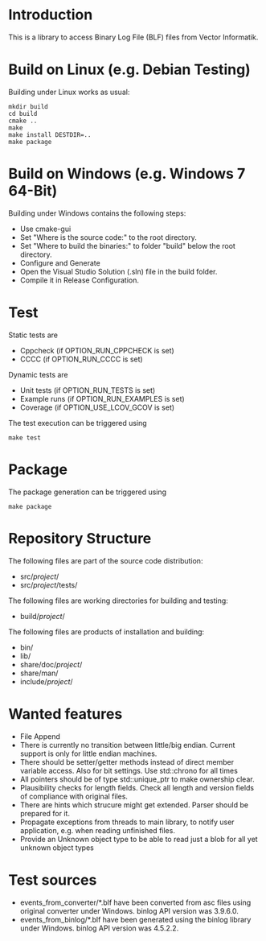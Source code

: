 # Introduction

This is a library to access Binary Log File (BLF) files from Vector Informatik.

# Build on Linux (e.g. Debian Testing)

Building under Linux works as usual:

    mkdir build
    cd build
    cmake ..
    make
    make install DESTDIR=..
    make package

# Build on Windows (e.g. Windows 7 64-Bit)

Building under Windows contains the following steps:

* Use cmake-gui
* Set "Where is the source code:" to the root directory.
* Set "Where to build the binaries:" to folder "build" below the root directory.
* Configure and Generate
* Open the Visual Studio Solution (.sln) file in the build folder.
* Compile it in Release Configuration.

# Test

Static tests are

* Cppcheck (if OPTION_RUN_CPPCHECK is set)
* CCCC (if OPTION_RUN_CCCC is set)

Dynamic tests are

* Unit tests (if OPTION_RUN_TESTS is set)
* Example runs (if OPTION_RUN_EXAMPLES is set)
* Coverage (if OPTION_USE_LCOV_GCOV is set)

The test execution can be triggered using

    make test

# Package

The package generation can be triggered using

    make package

# Repository Structure

The following files are part of the source code distribution:

* src/_project_/
* src/_project_/tests/

The following files are working directories for building and testing:

* build/_project_/

The following files are products of installation and building:

* bin/
* lib/
* share/doc/_project_/
* share/man/
* include/_project_/

# Wanted features

* File Append
* There is currently no transition between little/big endian. Current support is only for little endian machines.
* There should be setter/getter methods instead of direct member variable access. Also for bit settings. Use std::chrono for all times
* All pointers should be of type std::unique_ptr to make ownership clear.
* Plausibility checks for length fields. Check all length and version fields of compliance with original files.
* There are hints which strucure might get extended. Parser should be prepared for it.
* Propagate exceptions from threads to main library, to notify user application, e.g. when reading unfinished files.
* Provide an Unknown object type to be able to read just a blob for all yet unknown object types

# Test sources

* events_from_converter/*.blf have been converted from asc files using original converter under Windows.
  binlog API version was 3.9.6.0.
* events_from_binlog/*.blf have been generated using the binlog library under Windows.
  binlog API version was 4.5.2.2.
